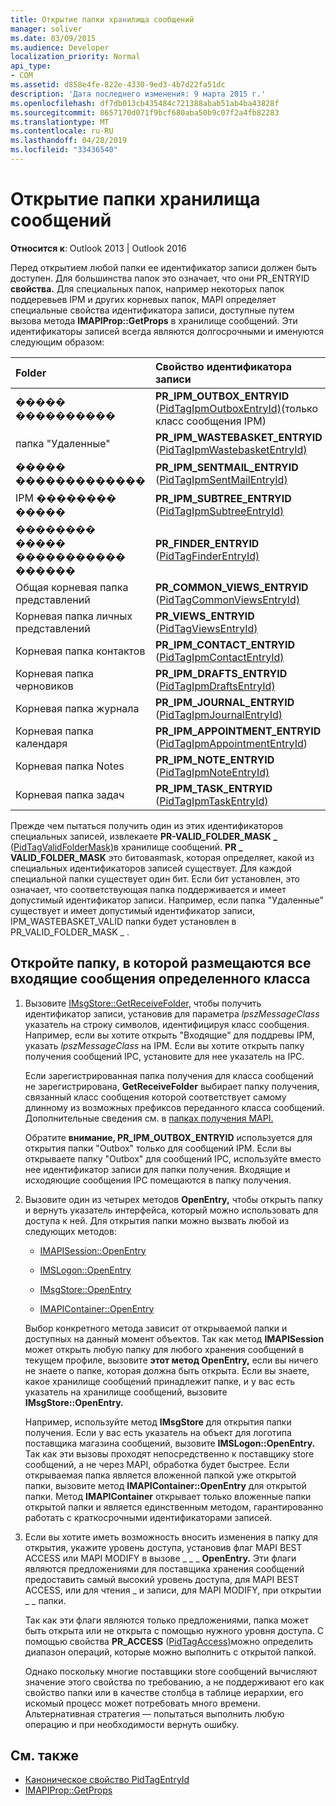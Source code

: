 ```yaml
---
title: Открытие папки хранилища сообщений
manager: soliver
ms.date: 03/09/2015
ms.audience: Developer
localization_priority: Normal
api_type:
- COM
ms.assetid: d858e4fe-822e-4330-9ed3-4b7d22fa51dc
description: 'Дата последнего изменения: 9 марта 2015 г.'
ms.openlocfilehash: df7db013cb435484c721388abab51ab4ba43828f
ms.sourcegitcommit: 8657170d071f9bcf680aba50b9c07f2a4fb82283
ms.translationtype: MT
ms.contentlocale: ru-RU
ms.lasthandoff: 04/28/2019
ms.locfileid: "33436540"
---
```

# <a name="opening-a-message-store-folder"></a>Открытие папки хранилища сообщений

**Относится к**: Outlook 2013 | Outlook 2016 
  
Перед открытием любой папки ее идентификатор записи должен быть доступен. Для большинства папок это означает, что они PR_ENTRYID **свойства.** Для специальных папок, например некоторых папок поддеревьев IPM и других корневых папок, MAPI определяет специальные свойства идентификатора записи, доступные путем вызова метода **IMAPIProp::GetProps** в хранилище сообщений. Эти идентификаторы записей всегда являются долгосрочными и именуются следующим образом: 
  
|**Folder**|**Свойство идентификатора записи**|
|:-----|:-----|
|����� ����������  <br/> |**PR_IPM_OUTBOX_ENTRYID** ([PidTagIpmOutboxEntryId)](pidtagipmoutboxentryid-canonical-property.md)(только класс сообщения IPM)  <br/> |
|папка "Удаленные"  <br/> |**PR_IPM_WASTEBASKET_ENTRYID** ([PidTagIpmWastebasketEntryId)](pidtagipmwastebasketentryid-canonical-property.md)  <br/> |
|����� �������������  <br/> |**PR_IPM_SENTMAIL_ENTRYID** ([PidTagIpmSentMailEntryId)](pidtagipmsentmailentryid-canonical-property.md)  <br/> |
|IPM �������� �����  <br/> |**PR_IPM_SUBTREE_ENTRYID** ([PidTagIpmSubtreeEntryId)](pidtagipmsubtreeentryid-canonical-property.md)  <br/> |
|�������� ����� ����������� ������  <br/> |**PR_FINDER_ENTRYID** ([PidTagFinderEntryId)](pidtagfinderentryid-canonical-property.md)  <br/> |
|Общая корневая папка представлений  <br/> |**PR_COMMON_VIEWS_ENTRYID** ([PidTagCommonViewsEntryId)](pidtagcommonviewsentryid-canonical-property.md)  <br/> |
|Корневая папка личных представлений  <br/> |**PR_VIEWS_ENTRYID** ([PidTagViewsEntryId)](pidtagviewsentryid-canonical-property.md)  <br/> |
|Корневая папка контактов  <br/> |**PR_IPM_CONTACT_ENTRYID** ([PidTagIpmContactEntryId)](pidtagipmcontactentryid-canonical-property.md)  <br/> |
|Корневая папка черновиков  <br/> |**PR_IPM_DRAFTS_ENTRYID** ([PidTagIpmDraftsEntryId)](pidtagipmdraftsentryid-canonical-property.md)  <br/> |
|Корневая папка журнала  <br/> |**PR_IPM_JOURNAL_ENTRYID** ([PidTagIpmJournalEntryId)](pidtagipmjournalentryid-canonical-property.md)  <br/> |
|Корневая папка календаря  <br/> |**PR_IPM_APPOINTMENT_ENTRYID** ([PidTagIpmAppointmentEntryId](pidtagipmappointmententryid-canonical-property.md))  <br/> |
|Корневая папка Notes  <br/> |**PR_IPM_NOTE_ENTRYID** ([PidTagIpmNoteEntryId)](pidtagipmnoteentryid-canonical-property.md)  <br/> |
|Корневая папка задач  <br/> |**PR_IPM_TASK_ENTRYID** ([PidTagIpmTaskEntryId)](pidtagipmtaskentryid-canonical-property.md)  <br/> |
   
Прежде чем пытаться получить один из этих идентификаторов специальных записей, извлекаете **PR-VALID_FOLDER_MASK \_** ([PidTagValidFolderMask)](pidtagvalidfoldermask-canonical-property.md)в хранилище сообщений. **PR \_ VALID_FOLDER_MASK** это битоваяmask, которая определяет, какой из специальных идентификаторов записей существует. Для каждой специальной папки существует один бит. Если бит установлен, это означает, что соответствующая папка поддерживается и имеет допустимый идентификатор записи. Например, если папка "Удаленные" существует и имеет допустимый идентификатор записи, IPM_WASTEBASKET_VALID папки будет установлен в PR_VALID_FOLDER_MASK \_ .  
  
## <a name="open-the-folder-where-all-incoming-messages-of-a-particular-class-are-placed"></a>Откройте папку, в которой размещаются все входящие сообщения определенного класса
  
1. Вызовите [IMsgStore::GetReceiveFolder,](imsgstore-getreceivefolder.md) чтобы получить идентификатор записи, установив для параметра  _lpszMessageClass_ указатель на строку символов, идентифицируя класс сообщения. Например, если вы хотите открыть "Входящие" для поддревы IPM, указать  _lpszMessageClass_ на IPM. Если вы хотите открыть папку получения сообщений IPC, установите для нее указатель на IPC. 

   Если зарегистрированная папка получения для класса сообщений не зарегистрирована, **GetReceiveFolder** выбирает папку получения, связанный класс сообщения которой соответствует самому длинному из возможных префиксов переданного класса сообщений. Дополнительные сведения см. в [папках получения MAPI.](mapi-receive-folders.md) 
   
   Обратите **внимание, PR_IPM_OUTBOX_ENTRYID** используется для открытия папки "Outbox" только для сообщений IPM. Если вы открываете папку "Outbox" для сообщений IPC, используйте вместо нее идентификатор записи для папки получения. Входящие и исходяющие сообщения IPC помещаются в папку получения. 
    
2. Вызовите один из четырех методов **OpenEntry,** чтобы открыть папку и вернуть указатель интерфейса, который можно использовать для доступа к ней. Для открытия папки можно вызвать любой из следующих методов: 
    
   - [IMAPISession::OpenEntry](imapisession-openentry.md)
    
   - [IMSLogon::OpenEntry](imslogon-openentry.md)
    
   - [IMsgStore::OpenEntry](imsgstore-openentry.md)
    
   - [IMAPIContainer::OpenEntry](imapicontainer-openentry.md)
    
   Выбор конкретного метода зависит от открываемой папки и доступных на данный момент объектов. Так как метод **IMAPISession** может открыть любую папку для любого хранения сообщений в текущем профиле, вызовите **этот метод OpenEntry,** если вы ничего не знаете о папке, которая должна быть открыта. Если вы знаете, какое хранилище сообщений принадлежит папке, и у вас есть указатель на хранилище сообщений, вызовите **IMsgStore::OpenEntry.** 
    
   Например, используйте метод **IMsgStore** для открытия папки получения. Если у вас есть указатель на объект для логотипа поставщика магазина сообщений, вызовите **IMSLogon::OpenEntry.** Так как эти вызовы проходят непосредственно к поставщику store сообщений, а не через MAPI, обработка будет быстрее. Если открываемая папка является вложенной папкой уже открытой папки, вызовите метод **IMAPIContainer::OpenEntry** для открытой папки. Метод **IMAPIContainer** открывает только вложенные папки открытой папки и является единственным методом, гарантированно работать с краткосрочными идентификаторами записей. 
    
3. Если вы хотите иметь возможность вносить изменения в папку для открытия, укажите уровень доступа, установив флаг MAPI BEST ACCESS или MAPI MODIFY в вызове \_ \_ \_ **OpenEntry.** Эти флаги являются предложениями для поставщика хранения сообщений предоставить самый высокий уровень доступа, для MAPI BEST ACCESS, или для чтения \_ и записи, для MAPI MODIFY, при открытии \_ \_ папки. 

   Так как эти флаги являются только предложениями, папка может быть открыта или не открыта с помощью нужного уровня доступа. С помощью свойства **PR_ACCESS** ([PidTagAccess)](pidtagaccess-canonical-property.md)можно определить диапазон операций, которые можно выполнить с открытой папкой. 
    
   Однако поскольку многие поставщики store сообщений вычисляют значение этого свойства по требованию, а не поддерживают его как свойство папки или в качестве столбца в таблице иерархии, его искомый процесс может потребовать много времени. Альтернативная стратегия — попытаться выполнить любую операцию и при необходимости вернуть ошибку.
    
## <a name="see-also"></a>См. также

- [Каноническое свойство PidTagEntryId](pidtagentryid-canonical-property.md) 
- [IMAPIProp::GetProps](imapiprop-getprops.md)

